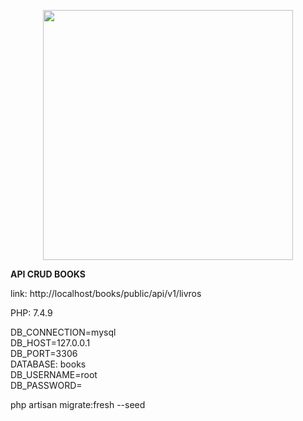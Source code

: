 <p align="center"><a href="https://laravel.com" target="_blank"><img src="https://raw.githubusercontent.com/laravel/art/master/logo-lockup/5%20SVG/2%20CMYK/1%20Full%20Color/laravel-logolockup-cmyk-red.svg" width="400"></a></p>

<b> API CRUD BOOKS</b>

link: http://localhost/books/public/api/v1/livros

PHP: 7.4.9 

DB_CONNECTION=mysql <br>
DB_HOST=127.0.0.1 <br>
DB_PORT=3306 <br>
DATABASE: books <br>
DB_USERNAME=root <br>
DB_PASSWORD= <br>

php artisan migrate:fresh --seed

